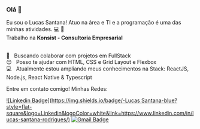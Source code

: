 ### Olá 👋

Eu sou o Lucas Santana! Atuo na área e TI e a programação é uma das minhas atividades. :computer: :rocket:
<br/>
Trabalho na **Konsist - Consultoria Empresarial**

<br/> :purple_heart: &nbsp; Buscando colaborar com projetos em FullStack
 <br/> :blush: &nbsp; Posso te ajudar com HTML, CSS e Grid Layout e Flexbox
 <br/> :computer: &nbsp; Atualmente estou ampliando meus conhecimentos na Stack: ReactJS, Node.js, React Native & Typescript

Entre em contato comigo!
Minhas Redes:

[![Linkedin Badge](https://img.shields.io/badge/-Lucas Santana-blue?style=flat-square&logo=Linkedin&logoColor=white&link=https://www.linkedin.com/in/lucas-santana-rodrigues/)](https://www.linkedin.com/in/lucas-santana-rodrigues/)
[![Gmail Badge](https://img.shields.io/badge/-lucassice@gmail.com-c14438?style=flat-square&logo=Gmail&logoColor=white&link=mailto:lucassice@gmail.com)](mailto:lucassice@gmail.com)


<!--
**lucassantanar/lucassantanar** is a ✨ _special_ ✨ repository because its `README.md` (this file) appears on your GitHub profile.

Here are some ideas to get you started:

- 🔭 I’m currently working on ...
- 🌱 I’m currently learning ...
- 👯 I’m looking to collaborate on ...
- 🤔 I’m looking for help with ...
- 💬 Ask me about ...
- 📫 How to reach me: ...
- 😄 Pronouns: ...
- ⚡ Fun fact: ...
-->
